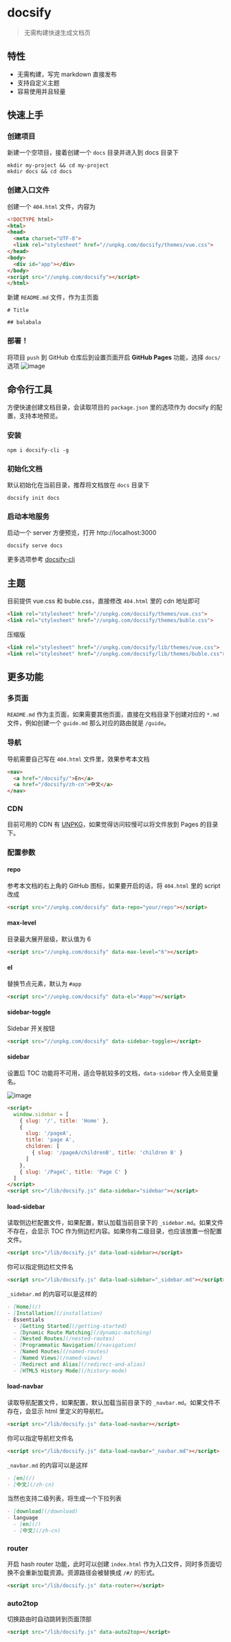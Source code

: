 # docsify

> 无需构建快速生成文档页

## 特性
- 无需构建，写完 markdown 直接发布
- 支持自定义主题
- 容易使用并且轻量

## 快速上手

### 创建项目
新建一个空项目，接着创建一个 `docs` 目录并进入到 docs 目录下
```shell
mkdir my-project && cd my-project
mkdir docs && cd docs
```

### 创建入口文件
创建一个 `404.html` 文件，内容为
```html
<!DOCTYPE html>
<html>
<head>
  <meta charset="UTF-8">
  <link rel="stylesheet" href="//unpkg.com/docsify/themes/vue.css">
</head>
<body>
  <div id="app"></div>
</body>
<script src="//unpkg.com/docsify"></script>
</html>
```

新建 `README.md` 文件，作为主页面

```
# Title

## balabala
```

### 部署！
将项目 `push` 到 GitHub 仓库后到设置页面开启 **GitHub Pages** 功能，选择 `docs/` 选项
![image](https://cloud.githubusercontent.com/assets/7565692/20639058/e65e6d22-b3f3-11e6-9b8b-6309c89826f2.png)

## 命令行工具

方便快速创建文档目录，会读取项目的 `package.json` 里的选项作为 docsify 的配置，支持本地预览。

### 安装
```shell
npm i docsify-cli -g
```

### 初始化文档

默认初始化在当前目录，推荐将文档放在 `docs` 目录下
```shell
docsify init docs
```

### 启动本地服务
启动一个 server 方便预览，打开 http://localhost:3000
```shell
docsify serve docs
```

更多选项参考 [docsify-cli](https://github.com/QingWei-Li/docsify-cli)

## 主题
目前提供 vue.css 和 buble.css，直接修改 `404.html` 里的 cdn 地址即可
```html
<link rel="stylesheet" href="//unpkg.com/docsify/themes/vue.css">
<link rel="stylesheet" href="//unpkg.com/docsify/themes/buble.css">
```

压缩版

```html
<link rel="stylesheet" href="//unpkg.com/docsify/lib/themes/vue.css">
<link rel="stylesheet" href="//unpkg.com/docsify/lib/themes/buble.css">
```

## 更多功能

### 多页面
`README.md` 作为主页面，如果需要其他页面，直接在文档目录下创建对应的 `*.md` 文件，例如创建一个 `guide.md` 那么对应的路由就是 `/guide`。

### 导航
导航需要自己写在 `404.html` 文件里，效果参考本文档

```html
<nav>
  <a href="/docsify/">En</a>
  <a href="/docsify/zh-cn">中文</a>
</nav>
```

### CDN

目前可用的 CDN 有 [UNPKG](unpkg.com/docsify)，如果觉得访问较慢可以将文件放到 Pages 的目录下。

### 配置参数

#### repo
参考本文档的右上角的 GitHub 图标，如果要开启的话，将 `404.html` 里的 script 改成

```html
<script src="//unpkg.com/docsify" data-repo="your/repo"></script>
```

#### max-level
目录最大展开层级，默认值为 6

```html
<script src="//unpkg.com/docsify" data-max-level="6"></script>
```

#### el
替换节点元素，默认为 `#app`
```html
<script src="//unpkg.com/docsify" data-el="#app"></script>
```

#### sidebar-toggle

Sidebar 开关按钮

```html
<script src="//unpkg.com/docsify" data-sidebar-toggle></script>
```

#### sidebar

设置后 TOC 功能将不可用，适合导航较多的文档，`data-sidebar` 传入全局变量名。

![image](https://cloud.githubusercontent.com/assets/7565692/20647425/de5ab1c2-b4ce-11e6-863a-135868f2f9b4.png)

```html
<script>
  window.sidebar = [
    { slug: '/', title: 'Home' },
    {
      slug: '/pageA',
      title: 'page A',
      children: [
        { slug: '/pageA/childrenB', title: 'children B' }
      ]
    },
    { slug: '/PageC', title: 'Page C' }
  ]
</script>
<script src="/lib/docsify.js" data-sidebar="sidebar"></script>
```

#### load-sidebar

读取侧边栏配置文件，如果配置，默认加载当前目录下的 `_sidebar.md`。如果文件不存在，会显示 TOC 作为侧边栏内容。如果你有二级目录，也应该放置一份配置文件。

```html
<script src="/lib/docsify.js" data-load-sidebar></script>
```

你可以指定侧边栏文件名

```html
<script src="/lib/docsify.js" data-load-sidebar="_sidebar.md"></script>
```

`_sidebar.md` 的内容可以是这样的

```markdown
- [Home](/)
- [Installation](/installation)
- Essentials
  - [Getting Started](/getting-started)
  - [Dynamic Route Matching](/dynamic-matching)
  - [Nested Routes](/nested-routes)
  - [Programmatic Navigation](/navigation)
  - [Named Routes](/named-routes)
  - [Named Views](/named-views)
  - [Redirect and Alias](/redirect-and-alias)
  - [HTML5 History Mode](/history-mode)
```

#### load-navbar

读取导航配置文件，如果配置，默认加载当前目录下的 `_navbar.md`。如果文件不存在，会显示 html 里定义的导航栏。

```html
<script src="/lib/docsify.js" data-load-navbar></script>
```

你可以指定导航栏文件名

```html
<script src="/lib/docsify.js" data-load-navbar="_navbar.md"></script>
```

`_navbar.md` 的内容可以是这样

```markdown
- [en](/)
- [中文](/zh-cn)
```

当然也支持二级列表，将生成一个下拉列表
```markdown
- [download](/download)
- language
  - [en](/)
  - [中文](/zh-cn)
```


### router

开启 hash router 功能，此时可以创建 `index.html` 作为入口文件，同时多页面切换不会重新加载资源。资源路径会被替换成 `/#/` 的形式。

```html
<script src="/lib/docsify.js" data-router></script>
```

### auto2top

切换路由时自动跳转到页面顶部


```html
<script src="/lib/docsify.js" data-auto2top></script>
```

